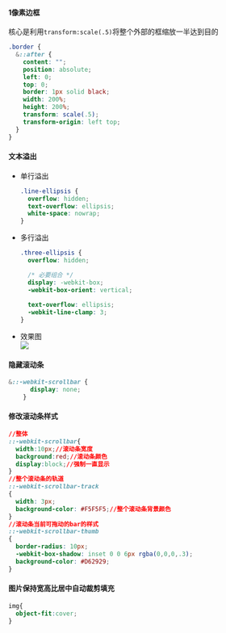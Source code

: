 

#### 1像素边框  

核心是利用`transform:scale(.5)`将整个外部的框缩放一半达到目的  

```scss
.border {
  &::after {
    content: "";
    position: absolute;
    left: 0;
    top: 0;
    border: 1px solid black;
    width: 200%;
    height: 200%;
    transform: scale(.5);
    transform-origin: left top;
  }
}
```

#### 文本溢出

* 单行溢出
  ```css
  .line-ellipsis {
    overflow: hidden;
    text-overflow: ellipsis;
    white-space: nowrap;
  }
  ```

* 多行溢出
  ```css
  .three-ellipsis {
    overflow: hidden;

    /* 必要组合 */
    display: -webkit-box;
    -webkit-box-orient: vertical;
    
    text-overflow: ellipsis;
    -webkit-line-clamp: 3;
  }
  ```
* 效果图  
  ![](http://img.vuedata.cn/ellipsis.jpg)


#### 隐藏滚动条

```css
&::-webkit-scrollbar {
      display: none;
    }
```

#### 修改滚动条样式  
```css
//整体
::-webkit-scrollbar{
  width:10px;//滚动条宽度
  background:red;//滚动条颜色
  display:block;//强制一直显示
}
//整个滚动条的轨道
::-webkit-scrollbar-track
{
  width: 3px;
  background-color: #F5F5F5;//整个滚动条背景颜色
}
//滚动条当前可拖动的bar的样式
::-webkit-scrollbar-thumb
{
  border-radius: 10px;
  -webkit-box-shadow: inset 0 0 6px rgba(0,0,0,.3);
  background-color: #D62929;
}
```

#### 图片保持宽高比居中自动裁剪填充

```css
img{
  object-fit:cover;
}
````